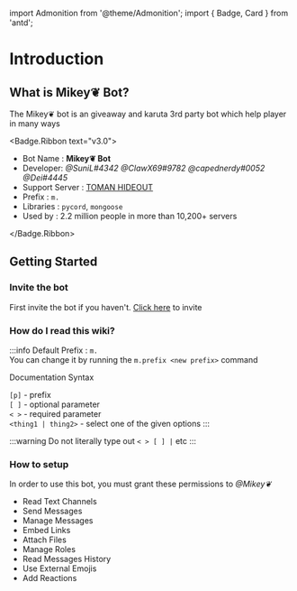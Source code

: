 import Admonition from '@theme/Admonition';
import { Badge, Card } from 'antd';

# Introduction

## What is Mikey❦ Bot?

The Mikey❦ bot is an giveaway and karuta 3rd party bot which help player in many ways

<Badge.Ribbon text="v3.0">
  <Admonition Wtitle="Introduction">
    <ul>
      <li>Bot Name : <b>Mikey❦ Bot</b></li>
      <li>Developer: <em>@SuniL#4342</em> <em>@ClawX69#9782</em> <em>@capednerdy#0052</em> <em>@Dei#4445</em></li>
      <li>Support Server : <a href="https://discord.gg/dWttazRJ5f">TOMAN HIDEOUT</a></li>
      <li>Prefix : <code>m.</code></li>
      <li>Libraries : <code>pycord</code>, <code>mongoose</code></li>
      <li>Used by : 2.2 million people in more than 10,200+ servers</li>
    </ul>
  </Admonition>
</Badge.Ribbon>

## Getting Started

### Invite the bot
First invite the bot if you haven't. [Click here](https://discord.com/oauth2/authorize?client_id=861628000227164190&permissions=388192&scope=bot) to invite

### How do I read this wiki?

:::info
Default Prefix : `m.` <br />
You can change it by running the `m.prefix <new prefix>` command

Documentation Syntax

`[p]` - prefix<br />
`[ ]` - optional parameter<br />
`< >` - required parameter<br />
`<thing1 | thing2>` - select one of the given options
:::

:::warning
Do not literally type out `< > [ ] |` etc
:::

### How to setup
In order to use this bot, you must grant these permissions to *@Mikey❦*

- Read Text Channels
- Send Messages
- Manage Messages
- Embed Links
- Attach Files
- Manage Roles
- Read Messages History
- Use External Emojis
- Add Reactions
